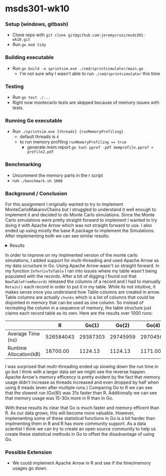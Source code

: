 # msds301-wk10

### Setup (windows, gitbash)
- Clone repo with `git clone git@github.com:jeremycruzz/msds301-wk10.git`
- Run `go mod tidy`

### Building executable
- Run `go build -o sprintsim.exe ./cmd/sprintsimulator/main.go`
  - I'm not sure why I wasn't able to run `./cmd/sprintsimulator` this time

### Testing
- Run `go test ./...`
- Right now montecarlo tests are skipped because of memory issues with tests.

### Running Go executable
- Run `./sprintsim.exe {threads} {runMemoryProfiling}` 
    - default threads is `4`
    - to run memory profiling `runMemoryProfiling == true`
      - generate mem report `go tool pprof -pdf memprofile.pprof > profile2.pdf`

### Benchmarking
- Uncomment the memory parts in the r script
- run `./benchmark.sh 1000`

### Background / Conclusion

For this assignment I originally wanted to try to implement MonteCarloMakarovChains but I struggled to understand it well enough to implement it and decided to do Monte Carlo simulations. Since the Monte Carlo simulations were pretty straight forward to implement I wanted to try doing it with Apache Arrow which was not straight forward to use. I also ended up using mostly the base R package to implement the Simulations. After implementing both we can see similar results:

<details> 
<Summary> Results </Summary>

Results were slightly different because of the nature of random sampling

###### Go
Jeremy's 50th percentile: 5
Angela's 50th percentile: 6
Mike's 50th percentile: 5
Team's 50th percentile: 17
Average number of sprints to complete 100 pts: 6

###### R
Jeremy's 50th percentile: 6 
Angelica's 50th percentile: 7
Mike's 50th percentile: 5
Team's 50th percentile: 18
Average number of sprints to complete 100 pts: 6.187

</details>

In order to improve on my implmented version of the monte carlo simulations, I added support for multi-threading and used Apache Arrow as my data scructure in Go. Using Apache Arrow wasn't so straight forward. In my function `InferCsvToTable` I ran into issues where my table wasn't being populated with the records. After a bit of digging I found out that `NewTableFromRecords` released the columns of a record and I had to manually `Retain()` each record in order to put it in my table. While its not intuitive, it makes sense once you understand how Table columns are created in arrow. Table columns are actually `chunks` which is a list of columns that could be disjointed in memory that can be used as one column. So instead of recreating the column in a sequence of memory, the table structure just claims each record table as its own. Here are the results over 1000 runs:

|                  | R           | Go(1)      | Go(2)      | Go(4)      | Go(8)      |
|------------------|-------------|------------|------------|------------|------------|
| Average Time (ns)| 526584043   | 29387303   | 29745959   | 29704564   | 30257033   |
| Runtime Allocation(kB) | 18700.00   | 1124.13  | 1124.13  | 1171.00  | 609.50   |

I was surprised that multi-threading ended up slowing down the run time in go but I think with a larger data set we might see the reverse happen. Apache Arrow's memory efficency is pretty evident by the fact that memory usage didn't increase as threads increased and even dropped by half when using 8 treads (even after multiple runs.) Comparing Go to R we can see that the slowest run (Go(8)) was 31x faster than R. Additionally we can see that memory usage was 15-30x more in R than in Go. 

With these results its clear that Go is much faster and memory efficent than R. As our data grows, this will become more valuable. However, implementing some of these statistical functions in Go is a bit harder than implmenting them in R and R has more community support. As a data scientist I think we can try to create an open source community to help us create these statistical methods in Go to offset the disadvantage of using Go. 

### Possible Extension
- We could implement Apache Arrow in R and see if the time/memory usages go down.